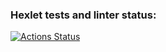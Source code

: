 ### Hexlet tests and linter status:
[![Actions Status](https://github.com/RainRa/frontend-project-lvl1/workflows/hexlet-check/badge.svg)](https://github.com/RainRa/frontend-project-lvl1/actions)